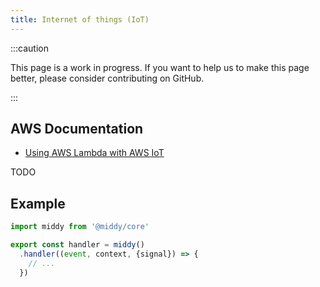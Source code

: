 ```yaml
---
title: Internet of things (IoT)
---
```


:::caution

This page is a work in progress. If you want to help us to make this page better, please consider contributing on GitHub.

:::

## AWS Documentation
- [Using AWS Lambda with AWS IoT](https://docs.aws.amazon.com/lambda/latest/dg/services-iot.html)

TODO

## Example
```javascript
import middy from '@middy/core'

export const handler = middy()
  .handler((event, context, {signal}) => {
    // ...
  })
```
